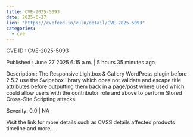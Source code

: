 ```yaml
--- 
title: CVE-2025-5093
date: 2025-6-27
lien: "https://cvefeed.io/vuln/detail/CVE-2025-5093"
categories:
  - cve
---
```


CVE ID : CVE-2025-5093

Published :  June 27
2025
6:15 a.m. | 5 hours
35 minutes ago

Description : The Responsive Lightbox & Gallery WordPress plugin before 2.5.2 use the Swipebox library which does not validate and escape title attributes before outputting them back in a page/post where used
which could allow users with the contributor role and above to perform Stored Cross-Site Scripting attacks.

Severity: 0.0 | NA

Visit the link for more details
such as CVSS details
affected products
timeline
and more...
